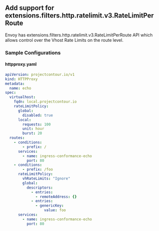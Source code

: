 ## Add support for extensions.filters.http.ratelimit.v3.RateLimitPerRoute 

Envoy has extensions.filters.http.ratelimit.v3.RateLimitPerRoute API which allows control over the Vhost Rate Limits on the route level.

### Sample Configurations
#### httpproxy.yaml
```yaml
apiVersion: projectcontour.io/v1
kind: HTTPProxy
metadata:
  name: echo
spec:
  virtualhost:
    fqdn: local.projectcontour.io
    rateLimitPolicy:
      global:
        disabled: true
      local:
        requests: 100
        unit: hour
        burst: 20
  routes:
    - conditions:
        - prefix: /
      services:
        - name: ingress-conformance-echo
          port: 80
    - conditions:
        - prefix: /foo
      rateLimitPolicy:
        vhRateLimits: "Ignore"
        global:
          descriptors:
            - entries:
              - remoteAddress: {}
            - entries:
              - genericKey:
                  value: foo
      services:
        - name: ingress-conformance-echo
          port: 80
```
